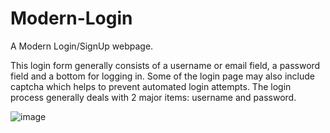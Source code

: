 # Modern-Login
A Modern Login/SignUp webpage.

This login form generally consists of a username or email field, a password field and a bottom for logging in. Some of the login page may also include captcha which helps to prevent automated login attempts. The login process generally deals with 2 major items: username and password.

![image](https://github.com/mahsank111/Modern-Login/assets/97978224/dae0e4a8-06fe-499b-a40a-84cba0c9caae)

